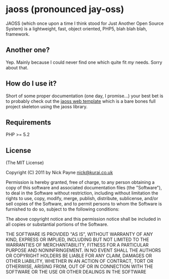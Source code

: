 jaoss (pronounced jay-oss)
==========================

JAOSS (which once upon a time I think stood for Just Another Open Source System)
is a lightweight, fast, object oriented, PHP5, blah blah blah, framework.

Another one?
------------

Yep. Mainly because I could never find one which quite fit *my* needs. Sorry about
that.

How do I use it?
---------------

Short of some proper documentation (one day, I promise...) your best bet is to
probably check out the [jaoss web template](https://github.com/makeusabrew/jaoss-web-template)
which is a bare bones full project skeleton using the jaoss library.

Requirements
------------

PHP >= 5.2

License
-------

(The MIT License)

Copyright (C) 2011 by Nick Payne <nick@kurai.co.uk> 

Permission is hereby granted, free of charge, to any person obtaining a copy
of this software and associated documentation files (the "Software"), to deal
in the Software without restriction, including without limitation the rights
to use, copy, modify, merge, publish, distribute, sublicense, and/or sell
copies of the Software, and to permit persons to whom the Software is
furnished to do so, subject to the following conditions:

The above copyright notice and this permission notice shall be included in
all copies or substantial portions of the Software.

THE SOFTWARE IS PROVIDED "AS IS", WITHOUT WARRANTY OF ANY KIND, EXPRESS OR
IMPLIED, INCLUDING BUT NOT LIMITED TO THE WARRANTIES OF MERCHANTABILITY,
FITNESS FOR A PARTICULAR PURPOSE AND NONINFRINGEMENT. IN NO EVENT SHALL THE
AUTHORS OR COPYRIGHT HOLDERS BE LIABLE FOR ANY CLAIM, DAMAGES OR OTHER
LIABILITY, WHETHER IN AN ACTION OF CONTRACT, TORT OR OTHERWISE, ARISING FROM,
OUT OF OR IN CONNECTION WITH THE SOFTWARE OR THE USE OR OTHER DEALINGS IN
THE SOFTWARE
